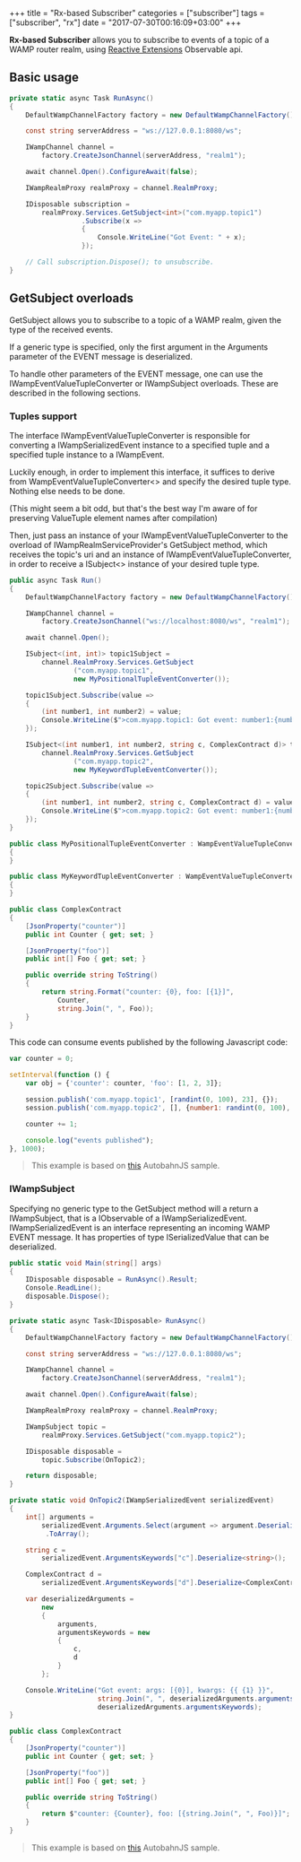 +++
title = "Rx-based Subscriber"
categories = ["subscriber"]
tags = ["subscriber", "rx"]
date = "2017-07-30T00:16:09+03:00"
+++

**Rx-based Subscriber** allows you to subscribe to events of a topic of a WAMP router realm, using [Reactive Extensions](http://reactivex.io/) Observable api.

## Basic usage

```csharp
private static async Task RunAsync()
{
    DefaultWampChannelFactory factory = new DefaultWampChannelFactory();

    const string serverAddress = "ws://127.0.0.1:8080/ws";

    IWampChannel channel =
        factory.CreateJsonChannel(serverAddress, "realm1");

    await channel.Open().ConfigureAwait(false);

    IWampRealmProxy realmProxy = channel.RealmProxy;

    IDisposable subscription =
        realmProxy.Services.GetSubject<int>("com.myapp.topic1")
                  .Subscribe(x =>
                  {
                      Console.WriteLine("Got Event: " + x);
                  });

    // Call subscription.Dispose(); to unsubscribe.
}
```

## GetSubject overloads

GetSubject allows you to subscribe to a topic of a WAMP realm, given the type of the received events.

If a generic type is specified, only the first argument in the Arguments parameter of the EVENT message is deserialized.

To handle other parameters of the EVENT message, one can use the IWampEventValueTupleConverter or IWampSubject overloads. These are described in the following sections.

### Tuples support

The interface IWampEventValueTupleConverter is responsible for converting a IWampSerializedEvent instance to a specified tuple and a specified tuple instance to a IWampEvent.

Luckily enough, in order to implement this interface, it suffices to derive from WampEventValueTupleConverter<> and specify the desired tuple type. Nothing else needs to be done.

(This might seem a bit odd, but that's the best way I'm aware of for preserving ValueTuple element names after compilation)

Then, just pass an instance of your IWampEventValueTupleConverter to the overload of IWampRealmServiceProvider's GetSubject method, which receives the topic's uri and an instance of IWampEventValueTupleConverter, in order to receive a ISubject<> instance of your desired tuple type.

```csharp
public async Task Run()
{
	DefaultWampChannelFactory factory = new DefaultWampChannelFactory();

	IWampChannel channel =
		factory.CreateJsonChannel("ws://localhost:8080/ws", "realm1");

	await channel.Open();

	ISubject<(int, int)> topic1Subject =
		channel.RealmProxy.Services.GetSubject
				("com.myapp.topic1",
				new MyPositionalTupleEventConverter());

	topic1Subject.Subscribe(value =>
	{
		(int number1, int number2) = value;
		Console.WriteLine($">com.myapp.topic1: Got event: number1:{number1}, number2:{number2}");
	});

	ISubject<(int number1, int number2, string c, ComplexContract d)> topic2Subject =
		channel.RealmProxy.Services.GetSubject
				("com.myapp.topic2",
				new MyKeywordTupleEventConverter());

	topic2Subject.Subscribe(value =>
	{
		(int number1, int number2, string c, ComplexContract d) = value;
		Console.WriteLine($">com.myapp.topic2: Got event: number1:{number1}, number2:{number2}, c:{c}, d:{d}");
	});
}

public class MyPositionalTupleEventConverter : WampEventValueTupleConverter<(int, int)>
{
}

public class MyKeywordTupleEventConverter : WampEventValueTupleConverter<(int number1, int number2, string c, ComplexContract d)>
{
}

public class ComplexContract
{
    [JsonProperty("counter")]
    public int Counter { get; set; }

    [JsonProperty("foo")]
    public int[] Foo { get; set; }

    public override string ToString()
    {
        return string.Format("counter: {0}, foo: [{1}]",
            Counter,
            string.Join(", ", Foo));
    }
}
```

This code can consume events published by the following Javascript code:

```javascript
var counter = 0;

setInterval(function () {
    var obj = {'counter': counter, 'foo': [1, 2, 3]};

    session.publish('com.myapp.topic1', [randint(0, 100), 23], {});
    session.publish('com.myapp.topic2', [], {number1: randint(0, 100), number2: 23, c: "Hello", d: obj});

    counter += 1;

    console.log("events published");
}, 1000);
```

> This example is based on [this](https://github.com/tavendo/AutobahnPython/tree/master/examples/twisted/wamp/pubsub/complex) AutobahnJS sample.

### IWampSubject

Specifying no generic type to the GetSubject method will a return a IWampSubject, that is a IObservable of a IWampSerializedEvent. IWampSerializedEvent is an interface representing an incoming WAMP EVENT message. It has properties of type ISerializedValue that can be deserialized.

```csharp
public static void Main(string[] args)
{
    IDisposable disposable = RunAsync().Result;
    Console.ReadLine();
    disposable.Dispose();
}

private static async Task<IDisposable> RunAsync()
{
    DefaultWampChannelFactory factory = new DefaultWampChannelFactory();

    const string serverAddress = "ws://127.0.0.1:8080/ws";

    IWampChannel channel =
        factory.CreateJsonChannel(serverAddress, "realm1");

    await channel.Open().ConfigureAwait(false);

    IWampRealmProxy realmProxy = channel.RealmProxy;

    IWampSubject topic =
        realmProxy.Services.GetSubject("com.myapp.topic2");

    IDisposable disposable =
        topic.Subscribe(OnTopic2);

    return disposable;
}

private static void OnTopic2(IWampSerializedEvent serializedEvent)
{
    int[] arguments =
        serializedEvent.Arguments.Select(argument => argument.Deserialize<int>())
         .ToArray();

    string c =
        serializedEvent.ArgumentsKeywords["c"].Deserialize<string>();

    ComplexContract d =
        serializedEvent.ArgumentsKeywords["d"].Deserialize<ComplexContract>();

    var deserializedArguments =
        new
        {
            arguments,
            argumentsKeywords = new
            {
                c,
                d
            }
        };

    Console.WriteLine("Got event: args: [{0}], kwargs: {{ {1} }}",
                      string.Join(", ", deserializedArguments.arguments),
                      deserializedArguments.argumentsKeywords);
}

public class ComplexContract
{
    [JsonProperty("counter")]
    public int Counter { get; set; }

    [JsonProperty("foo")]
    public int[] Foo { get; set; }

    public override string ToString()
    {
        return $"counter: {Counter}, foo: [{string.Join(", ", Foo)}]";
    }
}
```

> This example is based on [this](https://github.com/tavendo/AutobahnPython/tree/master/examples/twisted/wamp/pubsub/complex) AutobahnJS sample.